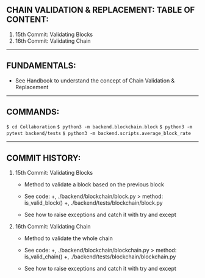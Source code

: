 ## CHAIN VALIDATION & REPLACEMENT: TABLE OF CONTENT:

1. 15th Commit: Validating Blocks
2. 16th Commit: Validating Chain

---

## FUNDAMENTALS:

- See Handbook to understand the concept of Chain Validation & Replacement

---

## COMMANDS:

`$ cd Collaboration`
`$ python3 -m backend.blockchain.block`
`$ python3 -m pytest backend/tests`
`$ python3 -m backend.scripts.average_block_rate`

---

## COMMIT HISTORY:

1. 15th Commit: Validating Blocks

   - Method to validate a block based on the previous block

   - See code:
     +, ./backend/blockchain/block.py > method: is_valid_block()
     +, ./backend/tests/blockchain/block.py

   - See how to raise exceptions and catch it with try and except

2. 16th Commit: Validating Chain

   - Method to validate the whole chain

   - See code:
     +, ./backend/blockchain/blockchain.py > method: is_valid_chain()
     +, ./backend/tests/blockchain/blockchain.py

   - See how to raise exceptions and catch it with try and except
